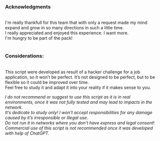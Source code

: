 <h3>Acknowledgments</h3><br>
I'm really thankfull for this team that with only a request made my mind expand and grow in so many directions in such a little time.<br>
I really appreciated and enjoyed this experience. I want more.<br>
I'm hungry to be part of the pack!<br><br>

<h3>Considerations:</h3><br>
This script were developed as result of a hacker challenge for a job application, so it won’t be perfect. It’s not designed to be perfect, but to be flexible so it could be improved over time.<br>
Feel free to study it and adapt it into your reality if it makes sense to you.<br>

*I do not recommend or suggest to use this script as it is in real environments, once it was not fully tested and may lead to impacts in the network*.<br>
*It’s dedicate to study only! I won’t accept responsibilities for any damage caused by it’s irresponsible or illegal use*.<br>
*Do not run it in networks where you don’t have express and legal consent*!<br>
*Commercial use of this script is not recommended once it was developed with help of ChatGPT*.<br>
